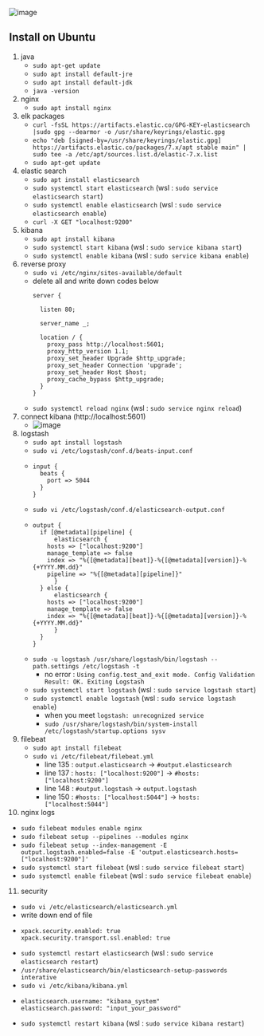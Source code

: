 ![image](https://github.com/baelanche/Backend_skills/assets/48989903/f330df31-86ea-44f5-961e-394b6bb01309)

## Install on Ubuntu

1. java
   * `sudo apt-get update`
   * `sudo apt install default-jre`
   * `sudo apt install default-jdk`
   * `java -version`
2. nginx
   * `sudo apt install nginx`
3. elk packages
   * `curl -fsSL https://artifacts.elastic.co/GPG-KEY-elasticsearch |sudo gpg --dearmor -o /usr/share/keyrings/elastic.gpg`
   * `echo "deb [signed-by=/usr/share/keyrings/elastic.gpg] https://artifacts.elastic.co/packages/7.x/apt stable main" | sudo tee -a /etc/apt/sources.list.d/elastic-7.x.list`
   * `sudo apt-get update`
4. elastic search
   * `sudo apt install elasticsearch`
   * `sudo systemctl start elasticsearch` (wsl : `sudo service elasticsearch start`)
   * `sudo systemctl enable elasticsearch` (wsl : `sudo service elasticsearch enable`)
   * `curl -X GET "localhost:9200"`
5. kibana
   * `sudo apt install kibana`
   * `sudo systemctl start kibana` (wsl : `sudo service kibana start`)
   * `sudo systemctl enable kibana` (wsl : `sudo service kibana enable`)
6. reverse proxy
   * `sudo vi /etc/nginx/sites-available/default`
   * delete all and write down codes below
     ```
     server {
     
       listen 80;

       server_name _;

       location / {
         proxy_pass http://localhost:5601;
         proxy_http_version 1.1;
         proxy_set_header Upgrade $http_upgrade;
         proxy_set_header Connection 'upgrade';
         proxy_set_header Host $host;
         proxy_cache_bypass $http_upgrade;
       }
     }
     ```
   * `sudo systemctl reload nginx` (wsl : `sudo service nginx reload`)
7. connect kibana (http://localhost:5601)
   * ![image](https://github.com/baelanche/Backend_skills/assets/48989903/056e4958-ab36-4814-940c-c696ec3ddcfb)
8. logstash
   * `sudo apt install logstash`
   * `sudo vi /etc/logstash/conf.d/beats-input.conf`
   * ```
     input {
       beats {
         port => 5044
       }
     }
     ```
   * `sudo vi /etc/logstash/conf.d/elasticsearch-output.conf`
   * ```
     output {
       if [@metadata][pipeline] {
    	   elasticsearch {
       	 hosts => ["localhost:9200"]
       	 manage_template => false
      	 index => "%{[@metadata][beat]}-%{[@metadata][version]}-%{+YYYY.MM.dd}"
      	 pipeline => "%{[@metadata][pipeline]}"
    	   }
       } else {
    	   elasticsearch {
      	 hosts => ["localhost:9200"]
      	 manage_template => false
      	 index => "%{[@metadata][beat]}-%{[@metadata][version]}-%{+YYYY.MM.dd}"
    	   }
       }
     }
     ```
   * `sudo -u logstash /usr/share/logstash/bin/logstash --path.settings /etc/logstash -t`
      * no error : `Using config.test_and_exit mode. Config Validation Result: OK. Exiting Logstash`
   * `sudo systemctl start logstash` (wsl : `sudo service logstash start`)
   * `sudo systemctl enable logstash` (wsl : `sudo service logstash enable`)
      * when you meet `logstash: unrecognized service`
      * `sudo /usr/share/logstash/bin/system-install /etc/logstash/startup.options sysv` 
9. filebeat
   * `sudo apt install filebeat`
   * `sudo vi /etc/filebeat/filebeat.yml`
      * line 135 : `output.elasticsearch` -> `#output.elasticsearch`
      * line 137 : `hosts: ["localhost:9200"]` -> `#hosts: ["localhost:9200"]`
      * line 148 : `#output.logstash` -> `output.logstash`
      * line 150 : `#hosts: ["localhost:5044"]` -> `hosts: ["localhost:5044"]`
10. nginx logs
   * `sudo filebeat modules enable nginx`
   * `sudo filebeat setup --pipelines --modules nginx`
   * `sudo filebeat setup --index-management -E output.logstash.enabled=false -E 'output.elasticsearch.hosts=["localhost:9200"]'`
   * `sudo systemctl start filebeat` (wsl : `sudo service filebeat start`)
   * `sudo systemctl enable filebeat` (wsl : `sudo service filebeat enable`)
11. security
   * `sudo vi /etc/elasticsearch/elasticsearch.yml`
   * write down end of file
   * ```
     xpack.security.enabled: true
     xpack.security.transport.ssl.enabled: true
     ```
   * `sudo systemctl restart elasticsearch` (wsl : `sudo service elasticsearch restart`)
   * `/usr/share/elasticsearch/bin/elasticsearch-setup-passwords interative`
   * `sudo vi /etc/kibana/kibana.yml`
   * ```
     elasticsearch.username: "kibana_system"
     elasticsearch.password: "input_your_password"
     ```
   * `sudo systemctl restart kibana` (wsl : `sudo service kibana restart`)
